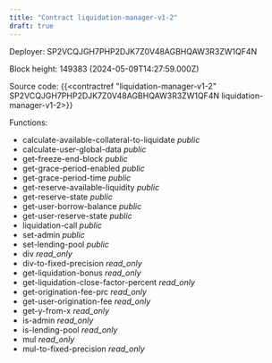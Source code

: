 ```yaml
---
title: "Contract liquidation-manager-v1-2"
draft: true
---
```

Deployer: SP2VCQJGH7PHP2DJK7Z0V48AGBHQAW3R3ZW1QF4N


 



Block height: 149383 (2024-05-09T14:27:59.000Z)

Source code: {{<contractref "liquidation-manager-v1-2" SP2VCQJGH7PHP2DJK7Z0V48AGBHQAW3R3ZW1QF4N liquidation-manager-v1-2>}}

Functions:

* calculate-available-collateral-to-liquidate _public_
* calculate-user-global-data _public_
* get-freeze-end-block _public_
* get-grace-period-enabled _public_
* get-grace-period-time _public_
* get-reserve-available-liquidity _public_
* get-reserve-state _public_
* get-user-borrow-balance _public_
* get-user-reserve-state _public_
* liquidation-call _public_
* set-admin _public_
* set-lending-pool _public_
* div _read_only_
* div-to-fixed-precision _read_only_
* get-liquidation-bonus _read_only_
* get-liquidation-close-factor-percent _read_only_
* get-origination-fee-prc _read_only_
* get-user-origination-fee _read_only_
* get-y-from-x _read_only_
* is-admin _read_only_
* is-lending-pool _read_only_
* mul _read_only_
* mul-to-fixed-precision _read_only_
